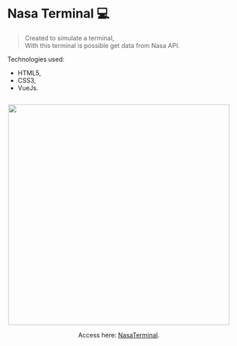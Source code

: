 # Nasa Terminal :computer:

> Created to simulate a terminal,<br>
> With this terminal is possible get data from Nasa API.

Technologies used:

- HTML5,
- CSS3,
- VueJs.

## 
<div align='center'>
<img src="https://github.com/YoungC0DE/NasaTerminal/assets/68437256/59966ce0-5901-47a3-9fa2-e3b35feafd5a" width="500">

Access here: [NasaTerminal](https://nasa-terminal.vercel.app/).
</div>
